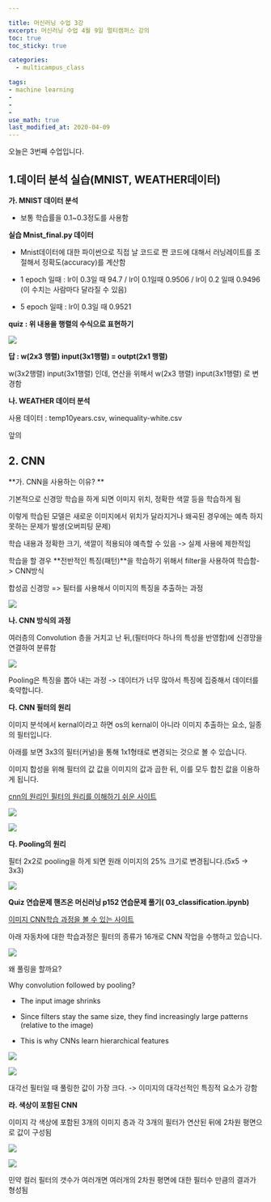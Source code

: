 ```yaml
---

title: 머신러닝 수업 3강
excerpt: 머신러닝 수업 4월 9일 멀티캠퍼스 강의
toc: true
toc_sticky: true

categories:
  - multicampus_class

tags:
- machine learning
- 
- 
- 
use_math: true
last_modified_at: 2020-04-09
---
```




오늘은 3번째  수업입니다. 



## 1.데이터 분석 실습(MNIST, WEATHER데이터)

**가. MNIST 데이터 분석**

- 보통 학습률을 0.1~0.3정도를 사용함

**실습 Mnist_final.py 데이터**

- Mnist데이터에 대한 파이썬으로 직접 날 코드로 짠 코드에 대해서 러닝레이트를 조절해서 정확도(accuracy)를 계산함

- 1 epoch 일때 : lr이 0.3일 때 94.7 /  lr이 0.1일때 0.9506 /  lr이 0.2 일때 0.9496 (이 수치는 사람마다 달라질 수 있음)

- 5 epoch 일때 :  lr이 0.3일 때 0.9521 



**quiz :  위 내용을 행렬의 수식으로 표현하기**

![](https://i.imgur.com/74up5nU.png)

**답 : w(2x3 행렬) input(3x1행렬) = outpt(2x1 행렬)**

w(3x2행렬) input(3x1행렬) 인데, 연산을 위해서 w(2x3 행렬) input(3x1행렬) 로 변경함



**나. WEATHER 데이터 분석**

사용 데이터 : temp10years.csv, winequality-white.csv 

앞의 





## 2. CNN

**가. CNN을 사용하는 이유? **

기본적으로 신경망 학습을 하게 되면 이미지 위치, 정확한 색깔 등을 학습하게 됨

이렇게 학습된 모델은 새로운 이미지에서 위치가 달라지거나 왜곡된 경우에는 예측 하지 못하는 문제가 발생(오버피팅 문제) 

학습 내용과 정확한 크기, 색깔이 적용되야 예측할 수 있음 -> 실제 사용에 제한적임

학습을 할 경우 **전반적인 특징(패턴)**을 학습하기 위해서 filter을 사용하여 학습함-> CNN방식 

합성곱 신경망 => 필터를 사용해서 이미지의 특징을 추출하는 과정

![](https://i.imgur.com/UQHKrQm.png)

**나. CNN 방식의 과정**

여러층의 Convolution 층을 거치고 난 뒤,(필터마다 하나의 특성을 반영함)에 신경망을 연결하여 분류함

![](https://i.imgur.com/7v5BRez.png)

Pooling은 특징을 뽑아 내는 과정 -> 데이터가 너무 많아서 특징에 집중해서 데이터를 축약합니다.



**다. CNN 필터의 원리** 

이미지 분석에서 kernal이라고 하면 os의  kernal이 아니라 이미지 추출하는 요소, 일종의 필터입니다. 

아래를 보면 3x3의 필터(커널)을 통해  1x1형태로 변경되는 것으로 볼 수 있습니다.  

이미지 합성을 위해 필터의 값 값을 이미지의 값과 곱한 뒤, 이를 모두 합친 값을 이용하게 됩니다. 



[cnn의 원리인 필터의 원리를 이해하기 쉬운 사이트](https://setosa.io/ev/image-kernels/)

![](https://i.imgur.com/8fBdCJN.png)



![](https://i.imgur.com/GYqRkNt.png)



**다. Pooling의 원리** 

필터 2x2로 pooling을 하게 되면 원래 이미지의 25% 크기로 변경됩니다.(5x5 -> 3x3)

![](https://i.imgur.com/AfcZ0hW.png)

**Quiz 연습문제 핸즈온 머신러닝 p152 연습문제 풀기( 03_classification.ipynb)**



[이미지 CNN학습 과정을 볼 수 있는 사이트](https://cs.stanford.edu/people/karpathy/convnetjs/demo/cifar10.html)

아래 자동차에 대한 학습과정은 필터의 종류가 16개로 CNN 작업을 수행하고 있습니다. 

![](https://i.imgur.com/zfmwhop.png)

왜 풀링을 할까요?

Why convolution followed by pooling?
- The input image shrinks

- Since filters stay the same size, they find increasingly large patterns
  (relative to the image)

- This is why CNNs learn hierarchical features

  

![](https://i.imgur.com/cF6EPyi.png)



![](https://i.imgur.com/oe6oLHH.png)

대각선 필터일 때 풀링한 값이 가장 크다. -> 이미지의 대각선적인 특징적 요소가 강함



**라. 색상이 포함된 CNN**

이미지 각 색상에 포함된 3개의 이미지 층과 각 3개의 필터가 연산된 뒤에 2차원 평면으로 값이 구성됨

![](https://i.imgur.com/wK6nErJ.png)

![](https://i.imgur.com/aLjR9s4.png)

민약 컬러 필터의 갯수가 여러개면 여러개의  2차원 평면에 대한 필터수 만큼의 결과가 형성됨



